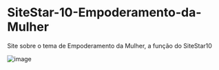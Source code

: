 # SiteStar-10-Empoderamento-da-Mulher
Site sobre o tema de Empoderamento da Mulher, a função do SiteStar10

![image](https://github.com/user-attachments/assets/2606c77b-e48b-4499-9a27-d398b2f8b6c9)

